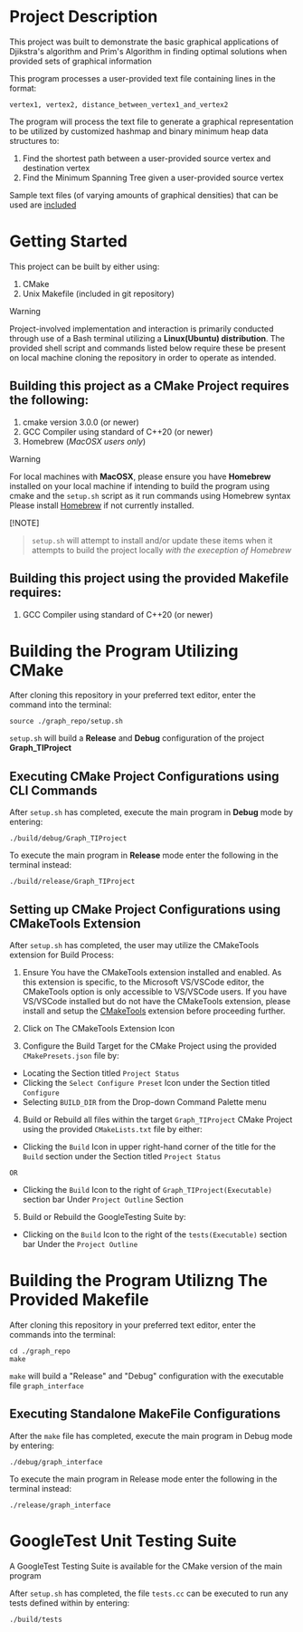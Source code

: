 # Project Description
This project was built to demonstrate the basic graphical applications of Djikstra's algorithm
and Prim's Algorithm in finding optimal solutions when provided sets of graphical information


This program processes a user-provided text file containing lines in the format:

```
vertex1, vertex2, distance_between_vertex1_and_vertex2
```

The program will process the text file to generate a graphical representation to be
utilized by customized hashmap and binary minimum heap data structures to:

1.  Find the shortest path between a user-provided source vertex and destination vertex
2.  Find the Minimum Spanning Tree given a user-provided source vertex

Sample text files (of varying amounts of graphical densities) that can be used are [included](./sample_graphs/)

# Getting Started
This project can be built by either using:
1. CMake
2. Unix Makefile (included in git repository)

> [!WARNING]
> Project-involved implementation and interaction is primarily conducted through use of a Bash
> terminal utilizing a **Linux(Ubuntu) distribution**. The provided shell script and commands listed below require
> these be present on local machine cloning the repository in order to operate as intended.

## Building this project as a CMake Project requires the following:

1. cmake version 3.0.0 (or newer)
2. GCC Compiler using standard of C++20 (or newer)
3. Homebrew (*MacOSX users only*)

> [!WARNING]
> For local machines with **MacOSX**, please ensure you have **Homebrew** installed on your local machine if intending
> to build the program using cmake and the `setup.sh` script as it run commands using Homebrew syntax
> Please install [Homebrew](https://brew.sh/) if not currently installed.

[!NOTE]
> `setup.sh` will attempt to install and/or update these items when it
> attempts to build the project locally *with the exeception of Homebrew* 

## Building this project using the provided Makefile requires:

1. GCC Compiler using standard of C++20 (or newer)


# Building the Program Utilizing CMake
After cloning this repository in your preferred text editor, enter the command into the terminal:

```
source ./graph_repo/setup.sh
```

`setup.sh` will build a **Release** and **Debug** configuration of the project **Graph_TIProject**

## Executing CMake Project Configurations using CLI Commands
After `setup.sh` has completed, execute the main program in **Debug** mode by entering:

```
./build/debug/Graph_TIProject
```

To execute the main program in **Release** mode enter the following in the terminal instead:

```
./build/release/Graph_TIProject
```

## Setting up CMake Project Configurations using CMakeTools Extension
After `setup.sh` has completed, the user may utilize the CMakeTools extension for Build Process:

1. Ensure You have the CMakeTools extension installed and enabled. 
As this extension is specific, to the Microsoft VS/VSCode editor, the CMakeTools option is only 
accessible to VS/VSCode users. If you have VS/VSCode installed but do not have the CMakeTools
extension, please install and setup the [CMakeTools](https://code.visualstudio.com/docs/cpp/CMake-linux)
extension before proceeding further.

2. Click on The CMakeTools Extension Icon

3. Configure the Build Target for the CMake Project using the provided `CMakePresets.json` file by:

  - Locating the Section titled `Project Status`
  - Clicking the `Select Configure Preset` Icon under the Section titled `Configure`
  - Selecting `BUILD_DIR` from the Drop-down Command Palette menu

4. Build or Rebuild all files within the target `Graph_TIProject` CMake Project using the provided
`CMakeLists.txt` file by either:

  -  Clicking the `Build` Icon in upper right-hand corner of the title for the `Build` section
     under the Section titled `Project Status`

    OR

  -  Clicking the `Build` Icon to the right of `Graph_TIProject(Executable)` section bar Under `Project Outline` 
     Section

5. Build or Rebuild the GoogleTesting Suite by:
  - Clicking on the `Build` Icon to the right of the `tests(Executable)` section bar Under the `Project Outline`

# Building the Program Utilizng The Provided Makefile
After cloning this repository in your preferred text editor, enter the commands into the terminal:

```
cd ./graph_repo
make
```

`make` will build a "Release" and "Debug" configuration with the executable file `graph_interface`

## Executing Standalone MakeFile Configurations
After the `make` file has completed, execute the main program in Debug mode by entering:

```
./debug/graph_interface
```

To execute the main program in Release mode enter the following in the terminal instead:

```
./release/graph_interface
```


# GoogleTest Unit Testing Suite
A GoogleTest Testing Suite is available for the CMake version of the main program

After `setup.sh` has completed, the file `tests.cc` can be executed to run any tests defined within by entering:

```
./build/tests
```
